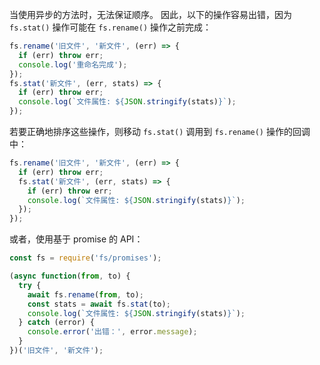 
当使用异步的方法时，无法保证顺序。
因此，以下的操作容易出错，因为 `fs.stat()` 操作可能在 `fs.rename()` 操作之前完成：


```js
fs.rename('旧文件', '新文件', (err) => {
  if (err) throw err;
  console.log('重命名完成');
});
fs.stat('新文件', (err, stats) => {
  if (err) throw err;
  console.log(`文件属性: ${JSON.stringify(stats)}`);
});
```

若要正确地排序这些操作，则移动 `fs.stat()` 调用到 `fs.rename()` 操作的回调中：

```js
fs.rename('旧文件', '新文件', (err) => {
  if (err) throw err;
  fs.stat('新文件', (err, stats) => {
    if (err) throw err;
    console.log(`文件属性: ${JSON.stringify(stats)}`);
  });
});
```

或者，使用基于 promise 的 API：

```js
const fs = require('fs/promises');

(async function(from, to) {
  try {
    await fs.rename(from, to);
    const stats = await fs.stat(to);
    console.log(`文件属性: ${JSON.stringify(stats)}`);
  } catch (error) {
    console.error('出错：', error.message);
  }
})('旧文件', '新文件');
```

